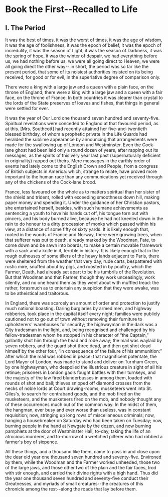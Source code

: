 # Book the First--Recalled to Life




## I. The Period


It was the best of times,
it was the worst of times,
it was the age of wisdom,
it was the age of foolishness,
it was the epoch of belief,
it was the epoch of incredulity,
it was the season of Light,
it was the season of Darkness,
it was the spring of hope,
it was the winter of despair,
we had everything before us,
we had nothing before us,
we were all going direct to Heaven,
we were all going direct the other way--
in short, the period was so far like the present period, that some of
its noisiest authorities insisted on its being received, for good or for
evil, in the superlative degree of comparison only.

There were a king with a large jaw and a queen with a plain face, on the
throne of England; there were a king with a large jaw and a queen with
a fair face, on the throne of France. In both countries it was clearer
than crystal to the lords of the State preserves of loaves and fishes,
that things in general were settled for ever.

It was the year of Our Lord one thousand seven hundred and seventy-five.
Spiritual revelations were conceded to England at that favoured period,
as at this. [Mrs. Southcott] had recently attained her five-and-twentieth
blessed birthday, of whom a prophetic private in the Life Guards had
heralded the sublime appearance by announcing that arrangements were
made for the swallowing up of London and Westminster. Even the Cock-lane
ghost had been laid only a round dozen of years, after rapping out its
messages, as the spirits of this very year last past (supernaturally
deficient in originality) rapped out theirs. Mere messages in the
earthly order of events had lately come to the English Crown and People,
from a congress of British subjects in America: which, strange
to relate, have proved more important to the human race than any
communications yet received through any of the chickens of the Cock-lane
brood.

France, less favoured on the whole as to matters spiritual than her
sister of the shield and trident, rolled with exceeding smoothness down
hill, making paper money and spending it. Under the guidance of her
Christian pastors, she entertained herself, besides, with such humane
achievements as sentencing a youth to have his hands cut off, his tongue
torn out with pincers, and his body burned alive, because he had not
kneeled down in the rain to do honour to a dirty procession of monks
which passed within his view, at a distance of some fifty or sixty
yards. It is likely enough that, rooted in the woods of France and
Norway, there were growing trees, when that sufferer was put to death,
already marked by the Woodman, Fate, to come down and be sawn into
boards, to make a certain movable framework with a sack and a knife in
it, terrible in history. It is likely enough that in the rough outhouses
of some tillers of the heavy lands adjacent to Paris, there were
sheltered from the weather that very day, rude carts, bespattered with
rustic mire, snuffed about by pigs, and roosted in by poultry, which
the Farmer, Death, had already set apart to be his tumbrils of
the Revolution. But that Woodman and that Farmer, though they work
unceasingly, work silently, and no one heard them as they went about
with muffled tread: the rather, forasmuch as to entertain any suspicion
that they were awake, was to be atheistical and traitorous.

In England, there was scarcely an amount of order and protection to
justify much national boasting. Daring burglaries by armed men, and
highway robberies, took place in the capital itself every night;
families were publicly cautioned not to go out of town without removing
their furniture to upholsterers' warehouses for security; the highwayman
in the dark was a City tradesman in the light, and, being recognised and
challenged by his fellow-tradesman whom he stopped in his character of
“the Captain,” gallantly shot him through the head and rode away; the
mail was waylaid by seven robbers, and the guard shot three dead, and
then got shot dead himself by the other four, “in consequence of the
failure of his ammunition:” after which the mail was robbed in peace;
that magnificent potentate, the Lord Mayor of London, was made to stand
and deliver on Turnham Green, by one highwayman, who despoiled the
illustrious creature in sight of all his retinue; prisoners in London
gaols fought battles with their turnkeys, and the majesty of the law
fired blunderbusses in among them, loaded with rounds of shot and ball;
thieves snipped off diamond crosses from the necks of noble lords at
Court drawing-rooms; musketeers went into St. Giles's, to search
for contraband goods, and the mob fired on the musketeers, and the
musketeers fired on the mob, and nobody thought any of these occurrences
much out of the common way. In the midst of them, the hangman, ever busy
and ever worse than useless, was in constant requisition; now, stringing
up long rows of miscellaneous criminals; now, hanging a housebreaker on
Saturday who had been taken on Tuesday; now, burning people in the
hand at Newgate by the dozen, and now burning pamphlets at the door of
Westminster Hall; to-day, taking the life of an atrocious murderer,
and to-morrow of a wretched pilferer who had robbed a farmer's boy of
sixpence.

All these things, and a thousand like them, came to pass in and close
upon the dear old year one thousand seven hundred and seventy-five.
Environed by them, while the Woodman and the Farmer worked unheeded,
those two of the large jaws, and those other two of the plain and the
fair faces, trod with stir enough, and carried their divine rights
with a high hand. Thus did the year one thousand seven hundred
and seventy-five conduct their Greatnesses, and myriads of small
creatures--the creatures of this chronicle among the rest--along the
roads that lay before them.




